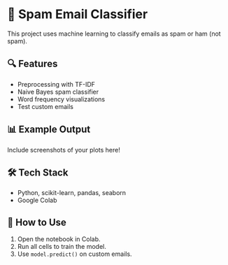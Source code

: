 # 📧 Spam Email Classifier

This project uses machine learning to classify emails as spam or ham (not spam).

## 🔍 Features
- Preprocessing with TF-IDF
- Naive Bayes spam classifier
- Word frequency visualizations
- Test custom emails

## 📊 Example Output
Include screenshots of your plots here!

## 🛠️ Tech Stack
- Python, scikit-learn, pandas, seaborn
- Google Colab

## 🚀 How to Use
1. Open the notebook in Colab.
2. Run all cells to train the model.
3. Use `model.predict()` on custom emails.
